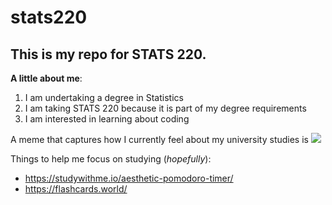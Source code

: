 # stats220

## This is my repo for STATS 220. 

**A little about me**:

1. I am undertaking a degree in Statistics
2. I am taking STATS 220 because it is part of my degree requirements
3. I am interested in learning about coding

A meme that captures how I currently feel about my university studies is ![]([https://c.tenor.com/8druEACXtX8AAAAd/tenor.gif](https://tenor.com/bEb72.gif))

Things to help me focus on studying (*hopefully*):

- https://studywithme.io/aesthetic-pomodoro-timer/
- https://flashcards.world/
